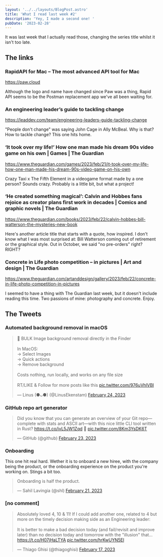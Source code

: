 ```yaml
---
layout: '../../layouts/BlogPost.astro'
title: 'What I read last week #2'
description: 'Yey, I made a second one! '
pubDate: '2023-02-28'
---
```


It was last week that I actually read those, changing the series title whilst it isn't too late.

## The links

### RapidAPI for Mac – The most advanced API tool for Mac
https://paw.cloud

Although the logo and name have changed since Paw was a thing, Rapid API seems to be the Postman replacement app we've all been waiting for.

### An engineering leader’s guide to tackling change
https://leaddev.com/team/engineering-leaders-guide-tackling-change

"People don't change" was saying John Cage in Ally McBeal. Why is that? How to tackle change? This one hits home.

### ‘It took over my life!’ How one man made his dream 90s video game on his own | Games | The Guardian
https://www.theguardian.com/games/2023/feb/21/it-took-over-my-life-how-one-man-made-his-dream-90s-video-game-on-his-own

Crazy Taxi x The Fifth Element in a videogame format made by a one person? Sounds crazy. Probably is a little bit, but what a project!

### ‘He created something magical’: Calvin and Hobbes fans rejoice as creator plans first work in decades | Comics and graphic novels | The Guardian
https://www.theguardian.com/books/2023/feb/22/calvin-hobbes-bill-watterson-the-mysteries-new-book

Here's another article title that starts with a quote, how inspired. I don't know what I was most surprised at: Bill Watterson coming out of retirement or the graphical style. Out in October, we said "no pre-orders" right? RIGHT?

### Concrete in Life photo competition – in pictures | Art and design | The Guardian
https://www.theguardian.com/artanddesign/gallery/2023/feb/22/concrete-in-life-photo-competition-in-pictures

I seemed to have a thing with The Guardian last week, but it doesn't include reading this time. Two passions of mine: photography and concrete. Enjoy.

## The Tweets
### Automated background removal in macOS

<blockquote class="twitter-tweet">🤯 BULK Image background removal directly in the Finder <br><br>In MacOS: <br>→ Select Images <br>→ Quick actions<br>→ Remove background <br><br>Costs nothing, run locally, and works on any file size <br><br>RT/LIKE &amp; Follow for more posts like this <a href="https://t.co/976uVhlVBI">pic.twitter.com/976uVhlVBI</a></p>&mdash; Linus (●ᴗ●) (@LinusEkenstam) <a href="https://twitter.com/LinusEkenstam/status/1629249843355844609">February 24, 2023</a></blockquote>


### GitHub repo art generator

<blockquote class="twitter-tweet">Did you know that you can generate an overview of your Git repo—complete with stats and ASCII art—with this nice little CLI tool written in Rust? <a href="https://t.co/ivL5JW1Zqd">https://t.co/ivL5JW1Zqd</a> 🦀 <a href="https://t.co/8Km3YsDK6T">pic.twitter.com/8Km3YsDK6T</a></p>&mdash; GitHub (@github) <a href="https://twitter.com/github/status/1628891446014009346">February 23, 2023</a></blockquote>

### Onboarding

This one hit real hard. Wether it is to onboard a new hiree, with the company being the product, or the onboarding experience on the product you're working on. Stings a bit too.

<blockquote class="twitter-tweet">Onboarding is half the product.</p>&mdash; Sahil Lavingia (@shl) <a href="https://twitter.com/shl/status/1628109111815712769">February 21, 2023</a></blockquote>


### [no comment]

<blockquote class="twitter-tweet"><p lang="en" dir="ltr">Absolutely loved 4, 10 &amp; 11! If I could add another one, related to 4 but more on the timely decision making side as an Engineering leader:<br><br>It is better to make a bad decision today (and fail/revisit and improve later) than no decision today and tomorrow with the &quot;illusion&quot; that… <a href="https://t.co/H07jHaLTYA">https://t.co/H07jHaLTYA</a> <a href="https://t.co/hrKwUYN5El">pic.twitter.com/hrKwUYN5El</a></p>&mdash; Thiago Ghisi (@thiagoghisi) <a href="https://twitter.com/thiagoghisi/status/1626552045548306434">February 17, 2023</a></blockquote>